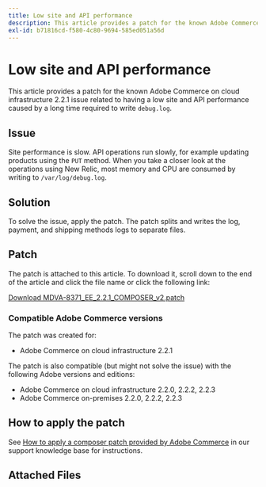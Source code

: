 ```yaml
---
title: Low site and API performance
description: This article provides a patch for the known Adobe Commerce on cloud infrastructure 2.2.1 issue related to having a low site and API performance caused by a long time required to write `debug.log`.
exl-id: b71816cd-f580-4c80-9694-585ed051a56d
---
```

# Low site and API performance

This article provides a patch for the known Adobe Commerce on cloud infrastructure 2.2.1 issue related to having a low site and API performance caused by a long time required to write `debug.log`.

## Issue

Site performance is slow. API operations run slowly, for example updating products using the `PUT` method. When you take a closer look at the operations using New Relic, most memory and CPU are consumed by writing to `/var/log/debug.log`.

## Solution

To solve the issue, apply the patch. The patch splits and writes the log, payment, and shipping methods logs to separate files.

## Patch

The patch is attached to this article. To download it, scroll down to the end of the article and click the file name or click the following link:

 [Download MDVA-8371\_EE\_2.2.1\_COMPOSER\_v2.patch](assets/MDVA-8371_EE_2.2.1_COMPOSER_v2.patch.zip)

### Compatible Adobe Commerce versions

The patch was created for:

* Adobe Commerce on cloud infrastructure 2.2.1

The patch is also compatible (but might not solve the issue) with the following Adobe versions and editions:

* Adobe Commerce on cloud infrastructure 2.2.0, 2.2.2, 2.2.3
* Adobe Commerce on-premises 2.2.0, 2.2.2, 2.2.3

## How to apply the patch

See [How to apply a composer patch provided by Adobe Commerce](/help/how-to/general/how-to-apply-a-composer-patch-provided-by-magento.md) in our support knowledge base for instructions.

## Attached Files
